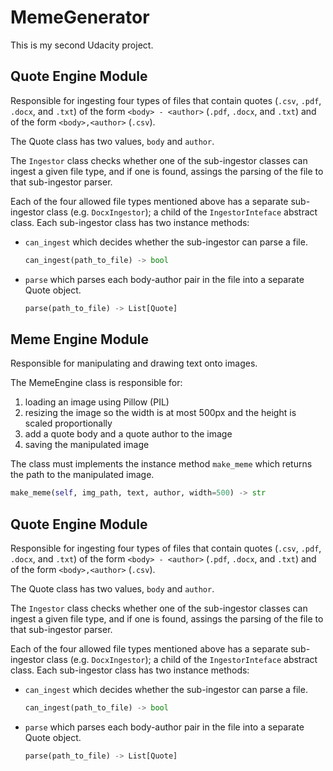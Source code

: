 # MemeGenerator
This is my second Udacity project. 
## Quote Engine Module

Responsible for ingesting four types of files that contain quotes (`.csv`, `.pdf`, `.docx`, and `.txt`) of the form `<body> - <author>` (`.pdf`, `.docx`, and `.txt`) and of the form `<body>,<author>` (`.csv`). 

The Quote class has two values, `body` and `author`.

The `Ingestor` class  checks whether one of the sub-ingestor classes can ingest a given file type, and if one is found, assings the parsing of the file to that sub-ingestor parser.

Each of the four allowed file types mentioned above has a separate sub-ingestor class (e.g. `DocxIngestor`); a child of the `IngestorInteface` abstract class. Each sub-ingestor class has two instance methods:

- `can_ingest` which decides whether the sub-ingestor can parse a file. 

   ```python
   can_ingest(path_to_file) -> bool
   ```
   
- `parse` which parses each body-author pair in the file into a separate Quote object.
 	```python
   parse(path_to_file) -> List[Quote]
   ```
   
## Meme Engine Module

Responsible for manipulating and drawing text onto images. 

The MemeEngine class is responsible for:
1. loading an image using Pillow (PIL)
2. resizing the image so the width is at most 500px and the height is scaled proportionally
3. add a quote body and a quote author to the image
4. saving the manipulated image

The class must implements the instance method `make_meme`  which returns the path to the manipulated image.

```python
make_meme(self, img_path, text, author, width=500) -> str
```

## Quote Engine Module

Responsible for ingesting four types of files that contain quotes (`.csv`, `.pdf`, `.docx`, and `.txt`) of the form `<body> - <author>` (`.pdf`, `.docx`, and `.txt`) and of the form `<body>,<author>` (`.csv`). 

The Quote class has two values, `body` and `author`.

The `Ingestor` class  checks whether one of the sub-ingestor classes can ingest a given file type, and if one is found, assings the parsing of the file to that sub-ingestor parser.

Each of the four allowed file types mentioned above has a separate sub-ingestor class (e.g. `DocxIngestor`); a child of the `IngestorInteface` abstract class. Each sub-ingestor class has two instance methods:

- `can_ingest` which decides whether the sub-ingestor can parse a file. 

   ```python
   can_ingest(path_to_file) -> bool
   ```
   
- `parse` which parses each body-author pair in the file into a separate Quote object.
 	```python
   parse(path_to_file) -> List[Quote]
   ```




